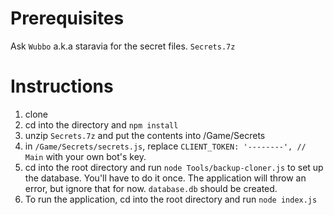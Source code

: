 # Prerequisites
Ask `Wubbo` a.k.a staravia for the secret files. `Secrets.7z`

# Instructions
1. clone
1. cd into the directory and `npm install`
1. unzip `Secrets.7z` and put the contents into /Game/Secrets
1. in `/Game/Secrets/secrets.js`, replace `CLIENT_TOKEN: '--------', // Main` with your own bot's key.
1. cd into the root directory and run `node Tools/backup-cloner.js` to set up the database. You'll have to do it once. The application will throw an error, but ignore that for now. `database.db` should be created.
1. To run the application, cd into the root directory and run `node index.js`
